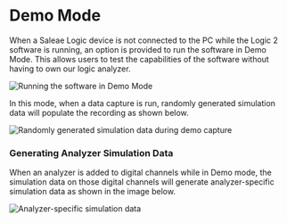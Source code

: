 # Demo Mode

When a Saleae Logic device is not connected to the PC while the Logic 2 software is running, an option is provided to run the software in Demo Mode. This allows users to test the capabilities of the software without having to own our logic analyzer.

![Running the software in Demo Mode](../../.gitbook/assets/screen-shot-2021-04-13-at-5.17.22-pm.png)

In this mode, when a data capture is run, randomly generated simulation data will populate the recording as shown below.

![Randomly generated simulation data during demo capture](../../.gitbook/assets/screen-shot-2021-04-13-at-5.20.23-pm.png)

### Generating Analyzer Simulation Data

When an analyzer is added to digital channels while in Demo mode, the simulation data on those digital channels will generate analyzer-specific simulation data as shown in the image below.

![Analyzer-specific simulation data](../../.gitbook/assets/untitled.png)
